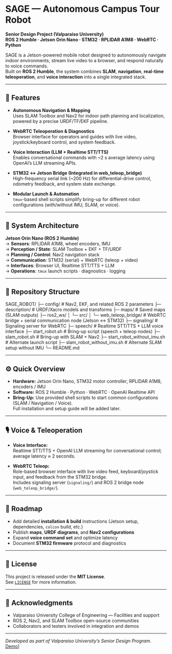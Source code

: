 # SAGE — Autonomous Campus Tour Robot

**Senior Design Project (Valparaiso University)**  
**ROS 2 Humble · Jetson Orin Nano · STM32 · RPLIDAR A1M8 · WebRTC · Python**

SAGE is a Jetson-powered mobile robot designed to autonomously navigate indoor environments, stream live video to a browser, and respond naturally to voice commands.  
Built on **ROS 2 Humble**, the system combines **SLAM**, **navigation**, **real-time teleoperation**, and **voice interaction** into a single integrated stack.

---

## 🚀 Features

- **Autonomous Navigation & Mapping**  
  Uses SLAM Toolbox and Nav2 for indoor path planning and localization, powered by a precise URDF/TF/EKF pipeline.

- **WebRTC Teleoperation & Diagnostics**  
  Browser interface for operators and guides with live video, joystick/keyboard control, and system feedback.

- **Voice Interaction (LLM + Realtime STT/TTS)**  
  Enables conversational commands with ~2 s average latency using OpenAI’s LLM streaming APIs.

- **STM32 ↔ Jetson Bridge (Integrated in web_teleop_bridge)**  
  High-frequency serial link (~200 Hz) for differential-drive control, odometry feedback, and system state exchange.

- **Modular Launch & Automation**  
  `tmux`-based shell scripts simplify bring-up for different robot configurations (with/without IMU, SLAM, or voice).

---

## 🧠 System Architecture

**Jetson Orin Nano (ROS 2 Humble)**  
→ **Sensors**: RPLIDAR A1M8, wheel encoders, IMU  
→ **Perception / State**: SLAM Toolbox + EKF + TF/URDF  
→ **Planning / Control**: Nav2 navigation stack  
→ **Communication**: STM32 (serial) + WebRTC (teleop + video)  
→ **Interfaces**: Browser UI, Realtime STT/TTS + LLM  
→ **Operations**: `tmux` launch scripts · diagnostics · logging

---

## 📁 Repository Structure

SAGE_ROBOT/
├─ config/ # Nav2, EKF, and related ROS 2 parameters
├─ description/ # URDF/Xacro models and transforms
├─ maps/ # Saved maps (SLAM outputs)
├─ ros2_ws/
│ └─ src/
│ └─ web_teleop_bridge/ # WebRTC bridge + serial communication node (Jetson ↔ STM32)
├─ signaling/ # Signaling server for WebRTC
├─ speech/ # Realtime STT/TTS + LLM voice interface
├─ start_robot.sh # Bring-up script (speech + teleop nodes)
├─ slam_robot.sh # Bring-up with SLAM + Nav2
├─ start_robot_without_imu.sh # Alternate launch script
├─ slam_robot_without_imu.sh # Alternate SLAM setup without IMU
└─ README.md


---

## ⚙️ Quick Overview

- **Hardware:** Jetson Orin Nano, STM32 motor controller, RPLIDAR A1M8, encoders / IMU  
- **Software:** ROS 2 Humble · Python · WebRTC · OpenAI Realtime API  
- **Bring-Up:** Use provided shell scripts to start common configurations (SLAM / Navigation / Voice).  
  Full installation and setup guide will be added later.

---

## 🎙️ Voice & Teleoperation

- **Voice Interface:**  
  Realtime STT/TTS + OpenAI LLM streaming for conversational control; average latency ≈ 2 seconds.

- **WebRTC Teleop:**  
  Role-based browser interface with live video feed, keyboard/joystick input, and feedback from the STM32 bridge.  
  Includes signaling server (`signaling/`) and ROS 2 bridge node (`web_teleop_bridge/`).

---

## 🧩 Roadmap

- Add detailed **installation & build** instructions (Jetson setup, dependencies, `colcon` build, etc.)  
- Publish **maps**, **URDF diagrams**, and **Nav2 configurations**  
- Expand **voice command set** and optimize latency  
- Document **STM32 firmware** protocol and diagnostics  

---

## 📜 License

This project is released under the **MIT License**.  
See [`LICENSE`](LICENSE) for more information.

---

## 🙌 Acknowledgments

- Valparaiso University College of Engineering — Facilities and support  
- ROS 2, Nav2, and SLAM Toolbox open-source communities  
- Collaborators and testers involved in integration and demos  

---

*Developed as part of Valparaiso University’s Senior Design Program.*  
[Demo](https://www.youtube.com/watch?v=HRWUCX_4h8A&list=PLIcrH01m1D4cKdDTaD45W4qkC3aI_CjJB&index=1)] 
